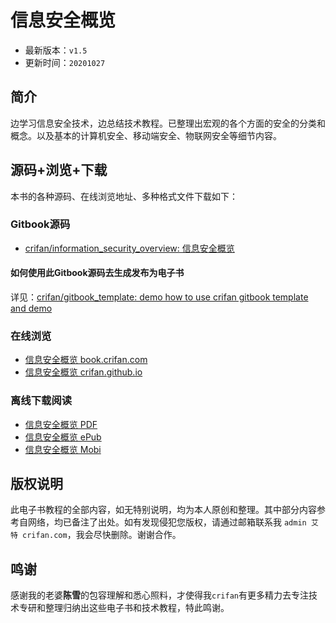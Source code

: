 # 信息安全概览

* 最新版本：`v1.5`
* 更新时间：`20201027`

## 简介

边学习信息安全技术，边总结技术教程。已整理出宏观的各个方面的安全的分类和概念。以及基本的计算机安全、移动端安全、物联网安全等细节内容。

## 源码+浏览+下载

本书的各种源码、在线浏览地址、多种格式文件下载如下：

### Gitbook源码

* [crifan/information_security_overview: 信息安全概览](https://github.com/crifan/information_security_overview)

#### 如何使用此Gitbook源码去生成发布为电子书

详见：[crifan/gitbook_template: demo how to use crifan gitbook template and demo](https://github.com/crifan/gitbook_template)

### 在线浏览

* [信息安全概览 book.crifan.com](http://book.crifan.com/books/information_security_overview/website)
* [信息安全概览 crifan.github.io](https://crifan.github.io/information_security_overview/website)

### 离线下载阅读

* [信息安全概览 PDF](http://book.crifan.com/books/information_security_overview/pdf/information_security_overview.pdf)
* [信息安全概览 ePub](http://book.crifan.com/books/information_security_overview/epub/information_security_overview.epub)
* [信息安全概览 Mobi](http://book.crifan.com/books/information_security_overview/mobi/information_security_overview.mobi)

## 版权说明

此电子书教程的全部内容，如无特别说明，均为本人原创和整理。其中部分内容参考自网络，均已备注了出处。如有发现侵犯您版权，请通过邮箱联系我 `admin 艾特 crifan.com`，我会尽快删除。谢谢合作。

## 鸣谢

感谢我的老婆**陈雪**的包容理解和悉心照料，才使得我`crifan`有更多精力去专注技术专研和整理归纳出这些电子书和技术教程，特此鸣谢。
